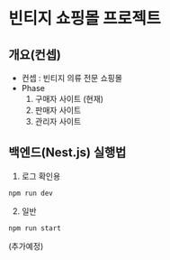 # 빈티지 쇼핑몰 프로젝트

## 개요(컨셉)
- 컨셉 : 빈티지 의류 전문 쇼핑몰
- Phase
  1. 구매자 사이트 (현재)
  2. 판매자 사이트
  3. 관리자 사이트

## 백엔드(Nest.js) 실행법
1. 로그 확인용
```
npm run dev
```
2. 일반
```
npm run start
```

(추가예정)


